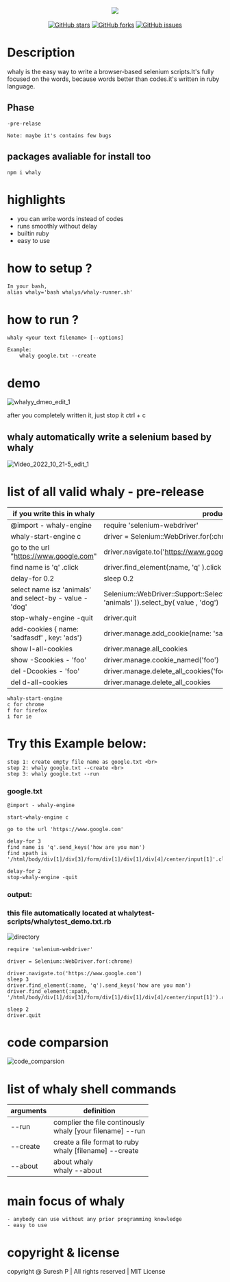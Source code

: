 

<div align="center">

<img src="https://user-images.githubusercontent.com/112636345/197125026-49d38ff2-07e9-4f53-ac38-3df5dd6746ea.png">
<br>
<br>
<a href="https://github.com/sureshpandiyan1/whaly/stargazers"><img alt="GitHub stars" src="https://img.shields.io/github/stars/sureshpandiyan1/whaly"></a>
<a href="https://github.com/sureshpandiyan1/whaly/network"><img alt="GitHub forks" src="https://img.shields.io/github/forks/sureshpandiyan1/whaly"></a>
<a href="https://github.com/sureshpandiyan1/whaly//issues"><img alt="GitHub issues" src="https://img.shields.io/github/issues/sureshpandiyan1/whaly"></a>
</div>

# Description

whaly is the easy way to write a browser-based selenium scripts.It's fully focused on the words,
because words better than codes.it's written in ruby language.

## Phase
    -pre-relase
    
    Note: maybe it's contains few bugs
    
## packages avaliable for install too
    npm i whaly
    
    
# highlights
- you can write words instead of codes
- runs smoothly without delay
- builtin ruby
- easy to use


# how to setup ?

    In your bash,
    alias whaly='bash whalys/whaly-runner.sh'


# how to run ?
    
    whaly <your text filename> [--options]
    
    Example:
        whaly google.txt --create


# demo

![whalyy_dmeo_edit_1](https://user-images.githubusercontent.com/112636345/197121916-ba5e7884-0078-417b-9929-4824d0f9e67c.gif)

after you completely written it, just stop it ctrl + c

## whaly automatically write a selenium based by whaly
![Video_2022_10_21-5_edit_1](https://user-images.githubusercontent.com/112636345/197127611-9c892735-b975-4f49-8afa-bce644bb8b51.gif)

# list of all valid whaly - pre-release

| if you write this in whaly                              | produce                                                                                                     |
|---------------------------------------------------------|-------------------------------------------------------------------------------------------------------------|
| @import - whaly-engine                                  | require 'selenium-webdriver'                                                                                |
| whaly-start-engine c                                    | driver = Selenium::WebDriver.for(:chrome)                                                                   |
| go to the url "https://www.google.com"                  | driver.navigate.to('https://www.google.com')                                                                |
| find name is 'q' .click                                 | driver.find_element(:name, 'q' ).click                                                                      |
| delay-for 0.2                                           | sleep 0.2                                                                                                   |
| select name isz 'animals' and select-by - value - 'dog' | Selenium::WebDriver::Support::Select.new(driver.find_element(:name,  'animals' )).select_by( value , 'dog') |
| stop-whaly-engine -quit                                 | driver.quit                                                                                                 |
| add-cookies { name: 'sadfasdf' , key: 'ads'}            | driver.manage.add_cookie(name:  'sadfasdf',key:  'ads')                                                     |
| show l-all-cookies                                      | driver.manage.all_cookies                                                                                   |
| show -Scookies - 'foo'                                  | driver.manage.cookie_named('foo')                                                                           |
| del -Dcookies  - 'foo'                                  | driver.manage.delete_all_cookies('foo')                                                                     |
| del d-all-cookies                                       | driver.manage.delete_all_cookies                                                                            |

    whaly-start-engine 
    c for chrome
    f for firefox
    i for ie


# Try this Example below:

    step 1: create empty file name as google.txt <br>
    step 2: whaly google.txt --create <br>
    step 3: whaly google.txt --run

### google.txt
```
@import - whaly-engine

start-whaly-engine c

go to the url 'https://www.google.com'

delay-for 3
find name is 'q'.send_keys('how are you man')
find xpath is '/html/body/div[1]/div[3]/form/div[1]/div[1]/div[4]/center/input[1]'.click

delay-for 2
stop-whaly-engine -quit
```
### output: 
### this file automatically located at whalytest-scripts/whalytest_demo.txt.rb

![directory](https://user-images.githubusercontent.com/112636345/197121966-edeb1210-190f-4c3f-847c-f6619e655d02.jpg)

```
require 'selenium-webdriver'

driver = Selenium::WebDriver.for(:chrome)

driver.navigate.to('https://www.google.com')
sleep 3
driver.find_element(:name, 'q').send_keys('how are you man')
driver.find_element(:xpath, '/html/body/div[1]/div[3]/form/div[1]/div[1]/div[4]/center/input[1]').click

sleep 2
driver.quit
```

# code comparsion

![code_comparsion](https://user-images.githubusercontent.com/112636345/197122004-dbddac85-91d9-4e05-89e3-5c6f2d266bf7.png)



# list of whaly shell commands

| arguments | definition                                                     |
|-----------|----------------------------------------------------------------|
| --run     | complier the file continously <br> whaly [your filename] --run |
| --create  | create a file format to ruby <br> whaly [filename] --create    |
| --about   | about whaly <br> whaly --about                                 |


# main focus of whaly
    - anybody can use without any prior programming knowledge
    - easy to use


# copyright & license

copyright @ Suresh P | All rights reserved | MIT License 
